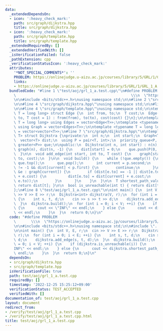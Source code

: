 ```yaml
---
data:
  _extendedDependsOn:
  - icon: ':heavy_check_mark:'
    path: src/graph/dijkstra.hpp
    title: src/graph/dijkstra.hpp
  - icon: ':heavy_check_mark:'
    path: src/graph/template.hpp
    title: src/graph/template.hpp
  _extendedRequiredBy: []
  _extendedVerifiedWith: []
  _isVerificationFailed: false
  _pathExtension: cpp
  _verificationStatusIcon: ':heavy_check_mark:'
  attributes:
    '*NOT_SPECIAL_COMMENTS*': ''
    PROBLEM: https://onlinejudge.u-aizu.ac.jp/courses/library/5/GRL/1/GRL_1_A
    links:
    - https://onlinejudge.u-aizu.ac.jp/courses/library/5/GRL/1/GRL_1_A
  bundledCode: "#line 1 \"test/aoj/grl_1_a.test.cpp\"\n#define PROBLEM           \
    \                                                     \\\n  \"https://onlinejudge.u-aizu.ac.jp/courses/library/5/GRL/1/GRL_1_A\"\
    \n\n#include <bits/stdc++.h>\nusing namespace std;\n\n#line 2 \"src/graph/dijkstra.hpp\"\
    \n\n#line 4 \"src/graph/dijkstra.hpp\"\nusing namespace std;\n\n#line 2 \"src/graph/template.hpp\"\
    \n\n#line 4 \"src/graph/template.hpp\"\nusing namespace std;\n\ntemplate <typename\
    \ T = long long> struct Edge {\n  int from, to;\n  T cost;\n  Edge(int from, int\
    \ to, T cost = 1) : from(from), to(to), cost(cost) {}\n};\n\ntemplate <typename\
    \ T = long long> using Edges = vector<Edge<T>>;\ntemplate <typename T = long long>\
    \ using Graph = vector<Edges<T>>;\n\ntemplate <typename T = long long> using Matrix\
    \ = vector<vector<T>>;\n#line 7 \"src/graph/dijkstra.hpp\"\n\ntemplate <typename\
    \ T> struct Dijkstra {\nprivate:\n  int n;\n  int start;\n  Graph<T> graph;\n\
    \  vector<T> dist;\n  using P = pair<T, int>;\n  priority_queue<P, vector<P>,\
    \ greater<P>> que;\n\npublic:\n  Dijkstra(int n, int start) : n(n), start(start),\
    \ graph(n), dist(n, -1) {\n    dist[start] = 0;\n    que.push(P(0, start));\n\
    \  }\n\n  void add_edge(int start, int to, T cost) {\n    graph[start].emplace_back(start,\
    \ to, cost);\n  }\n\n  void build() {\n    while (!que.empty()) {\n      P p =\
    \ que.top();\n      que.pop();\n      int current = p.second;\n      if (dist[current]\
    \ != -1 && dist[current] < p.first) {\n        continue;\n      }\n      for (auto\
    \ &e : graph[current]) {\n        if (dist[e.to] == -1 || dist[e.to] > dist[current]\
    \ + e.cost) {\n          dist[e.to] = dist[current] + e.cost;\n          que.push(P(dist[e.to],\
    \ e.to));\n        }\n      }\n    }\n  }\n\n  T shortest_path_value(int t) {\
    \ return dist[t]; }\n\n  bool is_unreachable(int t) { return dist[t] == -1; }\n\
    };\n#line 8 \"test/aoj/grl_1_a.test.cpp\"\n\nint main() {\n  int V, E, r;\n  cin\
    \ >> V >> E >> r;\n  Dijkstra<int> dijkstra(V, r);\n  for (int i = 0; i < E; ++i)\
    \ {\n    int s, t, d;\n    cin >> s >> t >> d;\n    dijkstra.add_edge(s, t, d);\n\
    \  }\n  dijkstra.build();\n  for (int i = 0; i < V; ++i) {\n    if (dijkstra.is_unreachable(i))\
    \ {\n      cout << \"INF\" << endl;\n    } else {\n      cout << dijkstra.shortest_path_value(i)\
    \ << endl;\n    }\n  }\n  return 0;\n}\n"
  code: "#define PROBLEM                                                         \
    \       \\\n  \"https://onlinejudge.u-aizu.ac.jp/courses/library/5/GRL/1/GRL_1_A\"\
    \n\n#include <bits/stdc++.h>\nusing namespace std;\n\n#include \"../../src/graph/dijkstra.hpp\"\
    \n\nint main() {\n  int V, E, r;\n  cin >> V >> E >> r;\n  Dijkstra<int> dijkstra(V,\
    \ r);\n  for (int i = 0; i < E; ++i) {\n    int s, t, d;\n    cin >> s >> t >>\
    \ d;\n    dijkstra.add_edge(s, t, d);\n  }\n  dijkstra.build();\n  for (int i\
    \ = 0; i < V; ++i) {\n    if (dijkstra.is_unreachable(i)) {\n      cout << \"\
    INF\" << endl;\n    } else {\n      cout << dijkstra.shortest_path_value(i) <<\
    \ endl;\n    }\n  }\n  return 0;\n}\n"
  dependsOn:
  - src/graph/dijkstra.hpp
  - src/graph/template.hpp
  isVerificationFile: true
  path: test/aoj/grl_1_a.test.cpp
  requiredBy: []
  timestamp: '2022-12-25 15:25:12+09:00'
  verificationStatus: TEST_ACCEPTED
  verifiedWith: []
documentation_of: test/aoj/grl_1_a.test.cpp
layout: document
redirect_from:
- /verify/test/aoj/grl_1_a.test.cpp
- /verify/test/aoj/grl_1_a.test.cpp.html
title: test/aoj/grl_1_a.test.cpp
---
```

